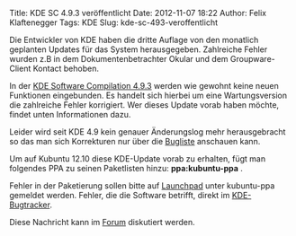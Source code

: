 Title: KDE SC 4.9.3 veröffentlicht
Date: 2012-11-07 18:22
Author: Felix Klaftenegger
Tags: KDE
Slug: kde-sc-493-veroffentlicht

Die Entwickler von KDE haben die dritte Auflage von den monatlich
geplanten Updates für das System herausgegeben. Zahlreiche Fehler wurden
z.B in dem Dokumentenbetrachter Okular und dem Groupware-Client Kontact
behoben.


In der [KDE Software Compilation
4.9.3](http://kde.org/announcements/announce-4.9.3.php) werden wie
gewohnt keine neuen Funktionen eingebunden. Es handelt sich hierbei um
eine Wartungsversion die zahlreiche Fehler korrigiert. Wer dieses Update
vorab haben möchte, findet unten Informationen dazu.


<!--break--><!--break-->

Leider wird seit KDE 4.9 kein genauer Änderungslog mehr herausgebracht
so das man sich Korrekturen nur über die
[Bugliste](https://bugs.kde.org/buglist.cgi?query_format=advanced&short_desc_type=allwordssubstr&short_desc=&long_desc_type=substring&long_desc=&bug_file_loc_type=allwordssubstr&bug_file_loc=&keywords_type=allwords&keywords=&bug_status=RESOLVED&bug_status=VERIFIED&bug_status=CLOSED&emailtype1=substring&email1=&emailassigned_to2=1&emailreporter2=1&emailcc2=1&emailtype2=substring&email2=&bugidtype=include&bug_id=&votes=&chfieldfrom=2011-06-01&chfieldto=Now&chfield=cf_versionfixedin&chfieldvalue=4.9.3&cmdtype=doit&order=Bug+Number&field0-0-0=noop&type0-0-0=noop&value0-0-0=)
anschauen kann.


Um auf Kubuntu 12.10 diese KDE-Update vorab zu erhalten, fügt man
folgendes PPA zu seinen Paketlisten hinzu: **ppa:kubuntu-ppa** .


Fehler in der Paketierung sollen bitte auf
[Launchpad](https://bugs.launchpad.net/kubuntu-ppa) unter kubuntu-ppa
gemeldet werden. Fehler, die die Software betrifft, direkt im
[KDE-Bugtracker](https://bugs.kde.org/).


Diese Nachricht kann im
[Forum](http://forum.kubuntu-de.org/index.php?board=1.0) diskutiert
werden.



